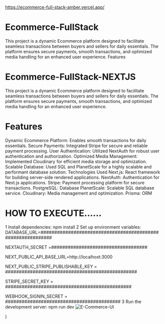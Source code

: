 https://ecommerce-full-stack-amber.vercel.app/
# Ecommerce-FullStack
This project is a dynamic Ecommerce platform designed to facilitate seamless transactions between buyers and sellers for daily essentials. The platform ensures secure payments, smooth transactions, and optimized media handling for an enhanced user experience.  Features
# Ecommerce-FullStack-NEXTJS
This project is a dynamic Ecommerce platform designed to facilitate seamless transactions between buyers and sellers for daily essentials. The platform ensures secure payments, smooth transactions, and optimized media handling for an enhanced user experience.

# Features
Dynamic Ecommerce Platform: Enables smooth transactions for daily essentials.
Secure Payments: Integrated Stripe for secure and reliable payment processing.
User Authentication: Utilized NextAuth for robust user authentication and authorization.
Optimized Media Management: Implemented Cloudinary for efficient media storage and optimization.
Scalable Database: Used SQL and PlanetScale for a highly scalable and performant database solution.
Technologies Used
Next.js: React framework for building server-side rendered applications.
NextAuth: Authentication for Next.js applications.
Stripe: Payment processing platform for secure transactions.
PostgreSQL: Database
PlanetScale: Scalable SQL database service.
Cloudinary: Media management and optimization.
Prisma: ORM
# HOW TO EXECUTE......
1 Install dependencies: npm install
2  Set up environment variables:
 DATABASE_URL=############################################################

 NEXTAUTH_SECRET =###################################
 
 NEXT_PUBLIC_API_BASE_URL=http://localhost:3000
 
 NEXT_PUBLIC_STRIPE_PUBLISHABLE_KEY = ################################################
 
 STRIPE_SECRET_KEY = ##############################################
 
 WEBHOOK_SIGNIN_SECRET = ##########################################
3 Run the development server: npm run dev
![E-Commerce-UI](https://github.com/user-attachments/assets/5ffc0322-92fe-4a3e-b5ac-c9722ed60605)

)


